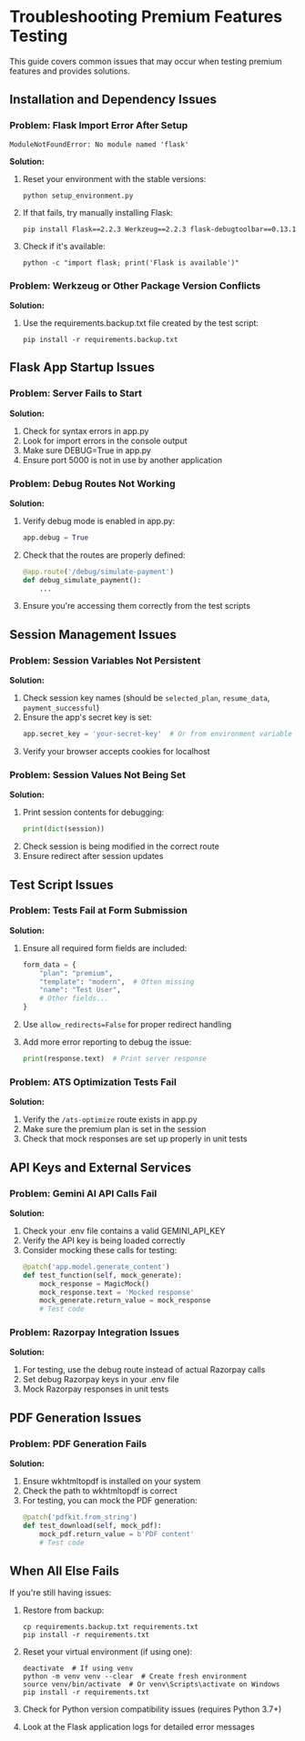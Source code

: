 # Troubleshooting Premium Features Testing

This guide covers common issues that may occur when testing premium features and provides solutions.

## Installation and Dependency Issues

### Problem: Flask Import Error After Setup

```
ModuleNotFoundError: No module named 'flask'
```

**Solution:**
1. Reset your environment with the stable versions:
   ```
   python setup_environment.py
   ```
2. If that fails, try manually installing Flask:
   ```
   pip install Flask==2.2.3 Werkzeug==2.2.3 flask-debugtoolbar==0.13.1
   ```
3. Check if it's available:
   ```
   python -c "import flask; print('Flask is available')"
   ```

### Problem: Werkzeug or Other Package Version Conflicts

**Solution:**
1. Use the requirements.backup.txt file created by the test script:
   ```
   pip install -r requirements.backup.txt
   ```

## Flask App Startup Issues

### Problem: Server Fails to Start

**Solution:**
1. Check for syntax errors in app.py
2. Look for import errors in the console output
3. Make sure DEBUG=True in app.py
4. Ensure port 5000 is not in use by another application

### Problem: Debug Routes Not Working

**Solution:**
1. Verify debug mode is enabled in app.py:
   ```python
   app.debug = True
   ```
2. Check that the routes are properly defined:
   ```python
   @app.route('/debug/simulate-payment')
   def debug_simulate_payment():
       ...
   ```
3. Ensure you're accessing them correctly from the test scripts

## Session Management Issues

### Problem: Session Variables Not Persistent

**Solution:**
1. Check session key names (should be `selected_plan`, `resume_data`, `payment_successful`)
2. Ensure the app's secret key is set:
   ```python
   app.secret_key = 'your-secret-key'  # Or from environment variable
   ```
3. Verify your browser accepts cookies for localhost

### Problem: Session Values Not Being Set

**Solution:**
1. Print session contents for debugging:
   ```python
   print(dict(session))
   ```
2. Check session is being modified in the correct route
3. Ensure redirect after session updates

## Test Script Issues

### Problem: Tests Fail at Form Submission

**Solution:**
1. Ensure all required form fields are included:
   ```python
   form_data = {
       "plan": "premium",
       "template": "modern",  # Often missing
       "name": "Test User",
       # Other fields...
   }
   ```

2. Use `allow_redirects=False` for proper redirect handling
3. Add more error reporting to debug the issue:
   ```python
   print(response.text)  # Print server response
   ```

### Problem: ATS Optimization Tests Fail

**Solution:**
1. Verify the `/ats-optimize` route exists in app.py
2. Make sure the premium plan is set in the session
3. Check that mock responses are set up properly in unit tests

## API Keys and External Services

### Problem: Gemini AI API Calls Fail

**Solution:**
1. Check your .env file contains a valid GEMINI_API_KEY
2. Verify the API key is being loaded correctly
3. Consider mocking these calls for testing:
   ```python
   @patch('app.model.generate_content')
   def test_function(self, mock_generate):
       mock_response = MagicMock()
       mock_response.text = 'Mocked response'
       mock_generate.return_value = mock_response
       # Test code
   ```

### Problem: Razorpay Integration Issues

**Solution:**
1. For testing, use the debug route instead of actual Razorpay calls
2. Set debug Razorpay keys in your .env file
3. Mock Razorpay responses in unit tests

## PDF Generation Issues

### Problem: PDF Generation Fails

**Solution:**
1. Ensure wkhtmltopdf is installed on your system
2. Check the path to wkhtmltopdf is correct
3. For testing, you can mock the PDF generation:
   ```python
   @patch('pdfkit.from_string')
   def test_download(self, mock_pdf):
       mock_pdf.return_value = b'PDF content'
       # Test code
   ```

## When All Else Fails

If you're still having issues:

1. Restore from backup:
   ```
   cp requirements.backup.txt requirements.txt
   pip install -r requirements.txt
   ```

2. Reset your virtual environment (if using one):
   ```
   deactivate  # If using venv
   python -m venv venv --clear  # Create fresh environment
   source venv/bin/activate  # Or venv\Scripts\activate on Windows
   pip install -r requirements.txt
   ```

3. Check for Python version compatibility issues (requires Python 3.7+)

4. Look at the Flask application logs for detailed error messages 